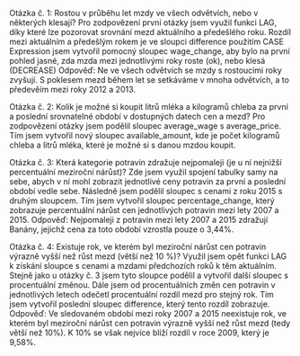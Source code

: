 Otázka č. 1: Rostou v průběhu let mzdy ve všech odvětvích, nebo v některých klesají?
Pro zodpovězení první otázky jsem využil funkci LAG, díky které lze pozorovat srovnání mezd aktuálního a předešlého roku.
Rozdíl mezi aktuálním a předešlým rokem je ve sloupci difference 
použitím CASE Expression jsem vytvořil pomocný sloupec wage_change, aby bylo na první pohled jasné, zda mzda mezi jednotlivými roky roste (ok), nebo klesá (DECREASE)
Odpověď: Ne ve všech odvětvích se mzdy s rostoucími roky zvyšují. S poklesem mezd během let se setkáváme v mnoha odvětvích, a to předevěím  mezi roky 2012 a 2013.

Otázka č. 2: Kolik je možné si koupit litrů mléka a kilogramů chleba za první a poslední srovnatelné období v dostupných datech cen a mezd?
Pro zodpovězení otázky jsem podělil sloupec average_wage s average_price.
Tím jsem vytvořil nový sloupec available_amount, kde je počet kilogramů chleba a litrů mléka, které je možné si s danou mzdou koupit.

Otázka č. 3: Která kategorie potravin zdražuje nejpomaleji (je u ní nejnižší percentuální meziroční nárůst)?
Zde jsem využil spojení tabulky samy na sebe, abych v ní mohl zobrazit jednotlivé ceny potravin za první a poslední období vedle sebe.
Následně jsem podělil sloupec s cenami z roku 2015 s druhým sloupcem.
Tím jsem vytvořil sloupec percentage_change, který zobrazuje percentuální  nárůst cen jednotlivých potravin mezi lety 2007 a 2015.
Odpověď: Nejpomaleji z potravin mezi lety 2007 a 2015 zdražují Banány, jejichž cena za toto období vzrostla pouze o 3,44%.

Otázka č. 4: Existuje rok, ve kterém byl meziroční nárůst cen potravin výrazně vyšší než růst mezd (větší než 10 %)?
Využil jsem opět funkci LAG k získání sloupce s cenami a mzdami předchozích roků k těm aktuálním.
Stejně jako u otázky č. 3 jsem tyto sloupce podělil a vytvořil další sloupec s procentuální změnou.
Dále jsem od procentuálních změn cen potravin v jednotlivých letech odečetl procentuální rozdíl mezd pro stejný rok.
Tím jsem vytvořil poslední sloupec difference, který tento rozdíl zobrazuje.
Odpověď: Ve sledovaném období mezi roky 2007 a 2015 neexistuje rok, ve kterém byl meziroční nárůst cen potravin výrazně vyšší než růst mezd (tedy větší než 10%).
K 10% se však nejvíce blíží rozdíl v roce 2009, který je 9,58%.
